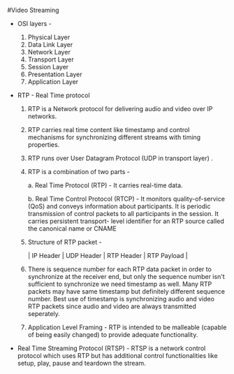 #Video Streaming

* OSI layers -
    1. Physical Layer
    2. Data Link Layer
    3. Network Layer
    4. Transport Layer
    5. Session Layer
    6. Presentation Layer
    7. Application Layer

* RTP - Real Time protocol
    1. RTP is a Network protocol for delivering audio and video over IP networks.
    2. RTP carries real time content like timestamp and control mechanisms for synchronizing different streams with timing            properties.
    3. RTP runs over User Datagram Protocol (UDP in transport layer) .
    4. RTP is a combination of two parts - 
    
        a. Real Time Protocol (RTP) - It carries real-time data.
        
        b. Real Time Control Protocol (RTCP) - It monitors quality-of-service (QoS) and conveys information about participants.            It is periodic transmission of control packets to all participants in the session. It carries persistent transport-            level identifier for an RTP source called the canonical name or CNAME
    5. Structure of RTP packet -
        
        | IP Header | UDP Header | RTP Header |    RTP Payload    |
    6. There is sequence number for each RTP data packet in order to synchronize at the receiver end, but only the sequence            number isn't sufficient to synchronize we need timestamp as well. Many RTP packets may have same timestamp but                  definitely different sequence number. Best use of timestamp is synchronizing audio and video RTP packets since audio and        video are always transmitted seperately.
    7. Application Level Framing -
        RTP is intended to be malleable (capable of being easily changed) to provide adequate functionality.
        
* Real Time Streaming Protocol (RTSP) -
    RTSP is a network control protocol which uses RTP but has additional control functionalities like setup, play, pause and       teardown the stream. 
